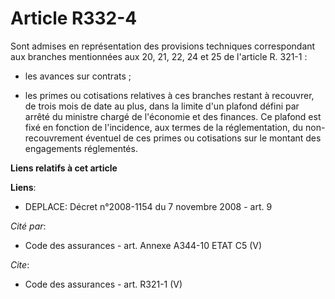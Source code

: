 # Article R332-4

Sont admises en représentation des provisions techniques correspondant aux branches mentionnées aux 20, 21, 22, 24 et 25 de
l'article R. 321-1 :

- les avances sur contrats ;

- les primes ou cotisations relatives à ces branches restant à recouvrer, de trois mois de date au plus, dans la limite d'un
plafond défini par arrêté du ministre chargé de l'économie et des finances. Ce plafond est fixé en fonction de l'incidence,
aux termes de la réglementation, du non-recouvrement éventuel de ces primes ou cotisations sur le montant des engagements
réglementés.

**Liens relatifs à cet article**

**Liens**:

  - DEPLACE: Décret n°2008-1154 du 7 novembre 2008 - art. 9

_Cité par_:

  - Code des assurances - art. Annexe A344-10 ETAT C5 (V)

_Cite_:

  - Code des assurances - art. R321-1 (V)
